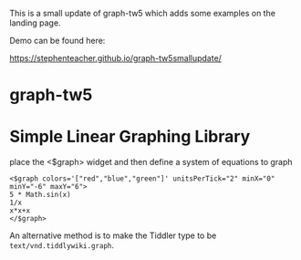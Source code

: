 This is a small update of graph-tw5 which adds some examples on the landing page.

Demo can be found here:

https://stephenteacher.github.io/graph-tw5smallupdate/

# graph-tw5

# Simple Linear Graphing Library

place the <$graph> widget and then define a system of equations to graph

~~~~
<$graph colors='["red","blue","green"]' unitsPerTick="2" minX="0" minY="-6" maxY="6">
5 * Math.sin(x)
1/x
x*x+x
</$graph>
~~~~


An alternative method is to make the Tiddler type to be ``text/vnd.tiddlywiki.graph``.

